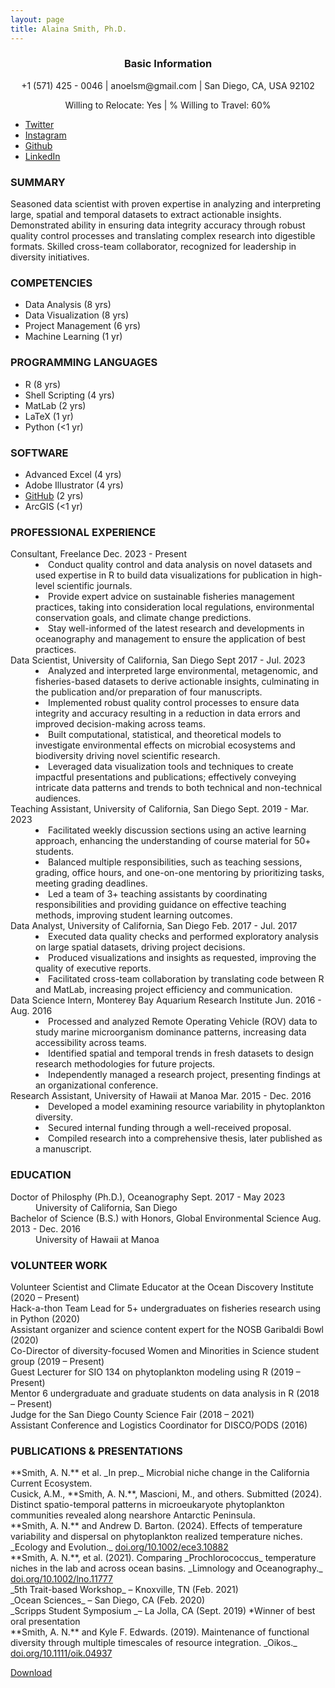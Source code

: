 ```yaml
---
layout: page
title: Alaina Smith, Ph.D.
---
```

<h3 style="text-align: center;">Basic Information</h3>
			<div class="box">
				<p style="text-align: center;">+1 (571) 425 - 0046 | anoelsm@gmail.com | San Diego, CA, USA 92102 </p>
        <p style="text-align: center;"> Willing to Relocate: Yes | % Willing to Travel: 60% </p>
        <ul class="icons">
						<li><a href="https://twitter.com/phytoplasmith" class="icon fa-twitter"><span class="label">Twitter</span></a></li>
						<li><a href="https://instagram.com/theofficialalainasmith" class="icon fa-instagram"><span class="label">Instagram</span></a></li>
						<li><a href="https://github.com/anoelsm" class="icon fa-github"><span class="label">Github</span></a></li>
						<li><a href="https://www.linkedin.com/in/alaina-noel-smith/" class="icon fa-linked-in"><span class="label">LinkedIn</span></a></li>
					</ul>
			</div>

<h3>SUMMARY</h3>
<p>Seasoned data scientist with proven expertise in analyzing and interpreting large, spatial and temporal datasets to extract actionable insights. Demonstrated ability in ensuring data integrity accuracy through robust quality control processes and translating complex research into digestible formats. Skilled cross-team collaborator, recognized for leadership in diversity initiatives.</p>

<div class="row">
	<div class="4u 12u$(medium)">
		<h3>COMPETENCIES</h3>
		      <ul>
						<li>Data Analysis (8 yrs)</li>
            <li>Data Visualization (8 yrs)</li>
            <li>Project Management (6 yrs)</li>
            <li>Machine Learning (1 yr)</li>
					</ul>
	</div>
  	<div class="4u 12u$(medium)">
		<h3>PROGRAMMING LANGUAGES</h3>
		      <ul>
						<li>R (8 yrs)</li>
            <li>Shell Scripting (4 yrs)</li>
            <li>MatLab (2 yrs)</li>
            <li>LaTeX (1 yr)</li>
            <li>Python (<1 yr)</li>
					</ul>
	</div>
  	<div class="4u 12u$(medium)">
		<h3>SOFTWARE</h3>
		      <ul>
						<li>Advanced Excel (4 yrs)</li>
            <li>Adobe Illustrator (4 yrs)</li>
            <li><a href = "https://github.com/anoelsm">GitHub</a> (2 yrs)</li>
            <li>ArcGIS (<1 yr)</li>
					</ul>
	</div>
</div>
 
<h3>PROFESSIONAL EXPERIENCE</h3>
<dl>
      <dt>Consultant, Freelance Dec. 2023 - Present</dt>
        <dd>
					<li>Conduct quality control and data analysis on novel datasets and used expertise in R to build data visualizations for publication in high-level scientific journals. </li>
          <li>Provide expert advice on sustainable fisheries management practices, taking into consideration local regulations, environmental conservation goals, and climate change predictions.</li>
          <li>Stay well-informed of the latest research and developments in oceanography and management to ensure the application of best practices.</li>
				</dd>
			<dt>Data Scientist, University of California, San Diego Sept 2017 - Jul. 2023</dt>
        <dd>
					<li>Analyzed and interpreted large environmental, metagenomic, and fisheries-based datasets to derive actionable insights, culminating in the publication and/or preparation of four manuscripts.  </li>
          <li>Implemented robust quality control processes to ensure data integrity and accuracy resulting in a reduction in data errors and improved decision-making across teams. </li>
          <li>Built computational, statistical, and theoretical models to investigate environmental effects on microbial ecosystems and biodiversity driving novel scientific research. </li>
          <li>Leveraged data visualization tools and techniques to create impactful presentations and publications; effectively conveying intricate data patterns and trends to both technical and non-technical audiences. </li>
				</dd>
      <dt>Teaching Assistant, University of California, San Diego Sept. 2019 - Mar. 2023</dt>
        <dd>
					<li>Facilitated weekly discussion sections using an active learning approach, enhancing the understanding of course material for 50+ students.</li>
          <li>Balanced multiple responsibilities, such as teaching sessions, grading, office hours, and one-on-one mentoring by prioritizing tasks, meeting grading deadlines.</li>
          <li>Led a team of 3+ teaching assistants by coordinating responsibilities and providing guidance on effective teaching methods, improving student learning outcomes.</li>
				</dd>
      <dt>Data Analyst, University of California, San Diego Feb. 2017 - Jul. 2017</dt>
        <dd>
					<li>Executed data quality checks and performed exploratory analysis on large spatial datasets, driving project decisions. </li>
          <li>Produced visualizations and insights as requested, improving the quality of executive reports.</li>
          <li>Facilitated cross-team collaboration by translating code between R and MatLab, increasing project efficiency and communication.</li>
				</dd>
      <dt>Data Science Intern, Monterey Bay Aquarium Research Institute Jun. 2016 - Aug. 2016</dt>
        <dd>
					<li>Processed and analyzed Remote Operating Vehicle (ROV) data to study marine microorganism dominance patterns, increasing data accessibility across teams.</li>
          <li>Identified spatial and temporal trends in fresh datasets to design research methodologies for future projects.</li>
          <li>Independently managed a research project, presenting findings at an organizational conference.</li>
				</dd>
      <dt>Research Assistant, University of Hawaii at Manoa Mar. 2015 - Dec. 2016</dt>
        <dd>
					<li>Developed a model examining resource variability in phytoplankton diversity.</li>
          <li>Secured internal funding through a well-received proposal.</li>
          <li>Compiled research into a comprehensive thesis, later published as a manuscript.</li>
				</dd>
			</dl>
 
<h3>EDUCATION</h3>
<dl>
  <dt>Doctor of Philosphy (Ph.D.), Oceanography Sept. 2017 - May 2023</dt>
  <dd>University of California, San Diego</dd>
  <dt>Bachelor of Science (B.S.) with Honors, Global Environmental Science Aug. 2013 - Dec. 2016</dt>
  <dd>University of Hawaii at Manoa</dd>
</dl>

<h3>VOLUNTEER WORK</h3>
<dl>
  <dt>Volunteer Scientist and Climate Educator at the Ocean Discovery Institute (2020 – Present)</dt>
  <dt>Hack-a-thon Team Lead for 5+ undergraduates on fisheries research using in Python (2020)</dt>
  <dt>Assistant organizer and science content expert for the NOSB Garibaldi Bowl (2020)</dt>
  <dt>Co-Director of diversity-focused Women and Minorities in Science student group (2019 – Present)</dt>
  <dt>Guest Lecturer for SIO 134 on phytoplankton modeling using R (2019 – Present)</dt>
  <dt>Mentor 6 undergraduate and graduate students on data analysis in R (2018 – Present)</dt>
  <dt>Judge for the San Diego County Science Fair (2018 – 2021)</dt>
  <dt>Assistant Conference and Logistics Coordinator for DISCO/PODS (2016)</dt>
</dl>

<h3>PUBLICATIONS & PRESENTATIONS</h3>
<dl>
<dt>**Smith, A. N.** et al. _In prep._ Microbial niche change in the California Current Ecosystem.</dt>
<dt>Cusick, A.M., **Smith, A. N.**, Mascioni, M., and others. Submitted (2024). Distinct spatio-temporal patterns in microeukaryote phytoplankton communities revealed along nearshore Antarctic Peninsula.</dt>
<dt>**Smith, A. N.** and Andrew D. Barton. (2024). Effects of temperature variability and dispersal on phytoplankton realized temperature niches. _Ecology and Evolution._ <a href="https://doi.org/10.1002/ece3.10882">doi.org/10.1002/ece3.10882</a></dt>
<dt>**Smith, A. N.**, et al. (2021). Comparing _Prochlorococcus_ temperature niches in the lab and across ocean basins. _Limnology and Oceanography._ <a href="https://doi.org/10.1002/lno.11777">doi.org/10.1002/lno.11777</a></dt>
<dt>_5th Trait-based Workshop_ – Knoxville, TN (Feb. 2021)</dt>
<dt>_Ocean Sciences_ – San Diego, CA (Feb. 2020)</dt>
<dt>_Scripps Student Symposium _– La Jolla, CA (Sept. 2019) *Winner of best oral presentation</dt>
<dt>**Smith, A. N.** and Kyle F. Edwards. (2019). Maintenance of functional diversity through multiple timescales of resource integration. _Oikos._ <a href="https://doi.org/10.1111/oik.04937">doi.org/10.1111/oik.04937</a></dt>
</dl>

<a href="https://drive.google.com/file/d/1ffpAS-oOIXtc3-6fFS5qO8ttxrC4PRWh/view?usp=sharing" class="button icon fa-download">Download</a>




